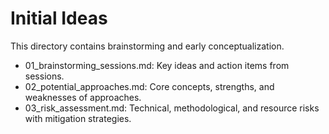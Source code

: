 # Initial Ideas

This directory contains brainstorming and early conceptualization.

* 01\_brainstorming\_sessions.md: Key ideas and action items from sessions.
* 02\_potential\_approaches.md: Core concepts, strengths, and weaknesses of
  approaches.
* 03\_risk\_assessment.md: Technical, methodological, and resource risks with
  mitigation strategies.
